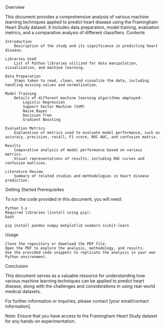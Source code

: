 Overview

This document provides a comprehensive analysis of various machine learning techniques applied to predict heart disease using the Framingham Heart Study dataset. It includes data preparation, model training, evaluation metrics, and a comparative analysis of different classifiers.
Contents

    Introduction
        Description of the study and its significance in predicting heart disease.

    Libraries Used
        List of Python libraries utilized for data manipulation, visualization, and machine learning.

    Data Preparation
        Steps taken to read, clean, and visualize the data, including handling missing values and normalization.

    Model Training
        Details of different machine learning algorithms employed:
            Logistic Regression
            Support Vector Machine (SVM)
            Naive Bayes
            Decision Tree
            Gradient Boosting

    Evaluation Metrics
        Explanation of metrics used to evaluate model performance, such as accuracy, precision, recall, F1 score, ROC AUC, and confusion matrix.

    Results
        Comparative analysis of model performance based on various metrics.
        Visual representations of results, including ROC curves and confusion matrices.

    Literature Review
        Summary of related studies and methodologies in heart disease prediction.

Getting Started
Prerequisites

To run the code provided in this document, you will need:

    Python 3.x
    Required libraries (install using pip):
    bash

    pip install pandas numpy matplotlib seaborn scikit-learn

Usage

    Clone the repository or download the PDF file.
    Open the PDF to explore the analysis, methodology, and results.
    Use the provided code snippets to replicate the analysis in your own Python environment.

Conclusion

This document serves as a valuable resource for understanding how various machine learning techniques can be applied to predict heart disease, along with the challenges and considerations in using real-world medical datasets.

For further information or inquiries, please contact [your email/contact information].

Note: Ensure that you have access to the Framingham Heart Study dataset for any hands-on experimentation.
